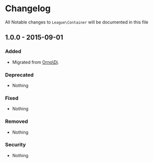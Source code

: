 # Changelog

All Notable changes to `League\Container` will be documented in this file

## 1.0.0 - 2015-09-01

### Added
- Migrated from [Orno\Di](https://github.com/orno/di).

### Deprecated
- Nothing

### Fixed
- Nothing

### Removed
- Nothing

### Security
- Nothing
